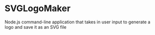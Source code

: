 # SVGLogoMaker
Node.js command-line application that takes in user input to generate a logo and save it as an SVG file
